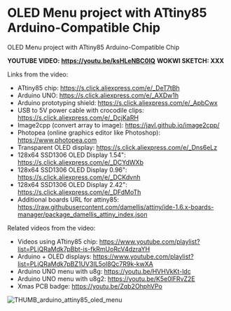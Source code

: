 # OLED Menu project with ATtiny85 Arduino-Compatible Chip
OLED Menu project with ATtiny85 Arduino-Compatible Chip


**YOUTUBE VIDEO: https://youtu.be/ksHLeNBC0IQ**
**WOKWI SKETCH: XXX**

Links from the video:
- ATtiny85 chip: https://s.click.aliexpress.com/e/_DeT7tBh
- Arduino UNO: https://s.click.aliexpress.com/e/_AXDw1h
- Arduino prototyping shield: https://s.click.aliexpress.com/e/_ApbCwx
- USB to 5V power cable with crocodile clips: https://s.click.aliexpress.com/e/_DcjKaRH
- Image2cpp (convert array to image): https://javl.github.io/image2cpp/
- Photopea (online graphics editor like Photoshop): https://www.photopea.com
- Transparent OLED display: https://s.click.aliexpress.com/e/_Dns6eLz
- 128x64 SSD1306 OLED Display 1.54": https://s.click.aliexpress.com/e/_DCYdWXb 
- 128x64 SSD1306 OLED Display 0.96": https://s.click.aliexpress.com/e/_DCKdvnh
- 128x64 SSD1306 OLED Display 2.42": https://s.click.aliexpress.com/e/_DFdMoTh
- Additional boards URL for attiny85: https://raw.githubusercontent.com/damellis/attiny/ide-1.6.x-boards-manager/package_damellis_attiny_index.json

Related videos from the video:
- Videos using ATtiny85 chip: https://www.youtube.com/playlist?list=PLjQRaMdk7pBbt-is-fkRmUoRcV4dzraYH
- Arduino + OLED displays: https://www.youtube.com/playlist?list=PLjQRaMdk7pBZ1UV3IL5ol8Qc7R9k-kwXA
- Arduino UNO menu with u8g: https://youtu.be/HVHVkKt-ldc
- Arduino UNO menu with u8g2: https://youtu.be/K5e0lFRvZ2E
- Xmas PCB badge: https://youtu.be/Zqb2OhphVPo


![THUMB_arduino_attiny85_oled_menu](https://github.com/upiir/attiny85_oled_menu/assets/117754156/790b99fc-7536-46b3-a8e5-e27fe48e784c)

